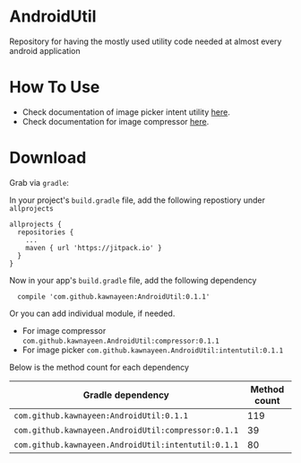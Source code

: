 # AndroidUtil
Repository for having the mostly used utility code needed at almost every android application

How To Use
==========
- Check documentation of image picker intent utility [here](https://github.com/kawnayeen/AndroidUtil/tree/master/intentutil). <br/>
- Check documentation for image compressor [here](https://github.com/zetbaitsu/Compressor#lets-compress-the-image-size).

Download
========
Grab via `gradle`:

In your project's `build.gradle` file, add the following repostiory under `allprojects`

```
allprojects {
  repositories {
    ...
    maven { url 'https://jitpack.io' }
  }
}
```

Now in your app's `build.gradle` file, add the following dependency
```
  compile 'com.github.kawnayeen:AndroidUtil:0.1.1'
```

Or you can add individual module, if needed.
- For image compressor `com.github.kawnayeen.AndroidUtil:compressor:0.1.1`
- For image picker `com.github.kawnayeen.AndroidUtil:intentutil:0.1.1`

Below is the method count for each dependency

Gradle dependency | Method count  
--- | --- 
`com.github.kawnayeen:AndroidUtil:0.1.1` | 119
`com.github.kawnayeen.AndroidUtil:compressor:0.1.1` |  39
`com.github.kawnayeen.AndroidUtil:intentutil:0.1.1` | 80
